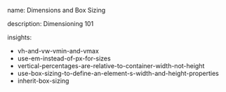 name: Dimensions and Box Sizing

description: Dimensioning 101

insights:

- vh-and-vw-vmin-and-vmax
- use-em-instead-of-px-for-sizes
- vertical-percentages-are-relative-to-container-width-not-height
- use-box-sizing-to-define-an-element-s-width-and-height-properties
- inherit-box-sizing
